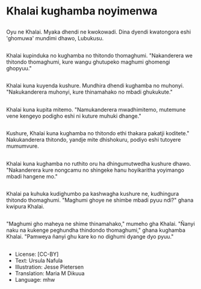 # Khalai kughamba noyimenwa

##
Oyu ne Khalai. Myaka dhendi ne kwokowadi. Dina dyendi kwatongora eshi 'ghomuwa' mundimi dhawo, Lubukusu.

##
Khalai kupinduka no kughamba no thitondo thomaghumi. "Nakanderera we thitondo thomaghumi, kure wangu ghutupeko maghumi ghomengi ghopyuu."

##
Khalai kuna kuyenda kushure. Mundhira dhendi kughamba no muhonyi. "Nakukanderera muhonyi, kure thinamahako no mbadi ghukukute."

##
Khalai kuna kupita mitemo. "Namukanderera mwadhimitemo, mutemune vene kengeyo podigho eshi ni kuture muhuki dhange."

##
Kushure, Khalai kuna kughamba no thitondo ethi thakara pakatji koditete." Nakukanderera thitondo, yandje mite dhishokuru, podiyo eshi tutoyere mumumvure.

##
Khalai kuna kughamba no ruthito oru ha dhingumutwedha kushure dhawo. "Nakanderera kure nongcamu no shingeke hanu hoyikaritha yoyimango mbadi hangene mo."

##
Khalai pa kuhuka kudighumbo pa kashwagha kushure ne, kudhingura thitondo thomaghumi. "Maghumi ghoye ne shimbe mbadi pyuu ndi?" ghana kwipura Khalai.

##
"Maghumi gho maheya ne shime thinamahako," mumeho gha Khalai. "Ñanyi naku na kukenge peghundha thindondo thomaghumi," ghana kughamba Khalai. "Pamweya ñanyi ghu kare ko no dighumi dyange dyo pyuu."

##
* License: [CC-BY]
* Text: Ursula Nafula
* Illustration: Jesse Pietersen
* Translation: Maria M Dikuua
* Language: mhw
